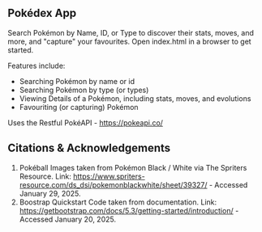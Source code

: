 ## Pokédex App

Search Pokémon by Name, ID, or Type to discover their stats, moves, and more, and "capture" your favourites. Open index.html in a browser to get started.

Features include:

- Searching Pokémon by name or id
- Searching Pokémon by type (or types)
- Viewing Details of a Pokémon, including stats, moves, and evolutions
- Favouriting (or capturing) Pokémon

Uses the Restful PokéAPI - https://pokeapi.co/

## Citations & Acknowledgements

1. Pokéball Images taken from Pokémon Black / White via The Spriters Resource. Link: https://www.spriters-resource.com/ds_dsi/pokemonblackwhite/sheet/39327/ - Accessed January 29, 2025.
2. Boostrap Quickstart Code taken from documentation. Link: https://getbootstrap.com/docs/5.3/getting-started/introduction/ - Accessed January 20, 2025.